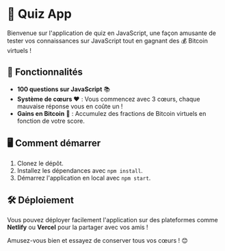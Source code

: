 # 🎉 Quiz App

Bienvenue sur l'application de quiz en JavaScript, une façon amusante de tester vos connaissances sur JavaScript tout en gagnant des 💰 Bitcoin virtuels !

## 🚀 Fonctionnalités

- **100 questions sur JavaScript** 📚
- **Système de cœurs ❤️** : Vous commencez avec 3 cœurs, chaque mauvaise réponse vous en coûte un !
- **Gains en Bitcoin** 💸 : Accumulez des fractions de Bitcoin virtuels en fonction de votre score.

## 🖥️ Comment démarrer

1. Clonez le dépôt.
2. Installez les dépendances avec `npm install`.
3. Démarrez l'application en local avec `npm start`.

## 🛠️ Déploiement

Vous pouvez déployer facilement l'application sur des plateformes comme **Netlify** ou **Vercel** pour la partager avec vos amis !

Amusez-vous bien et essayez de conserver tous vos cœurs ! 😊
